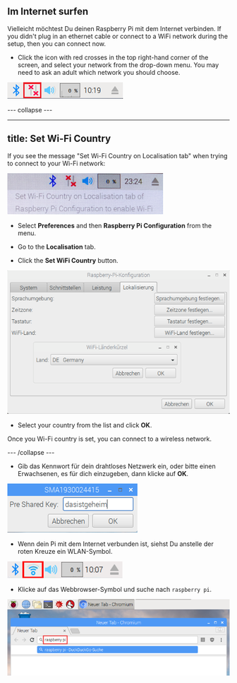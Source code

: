 ## Im Internet surfen

Vielleicht möchtest Du deinen Raspberry Pi mit dem Internet verbinden. If you didn't plug in an ethernet cable or connect to a WiFi network during the setup, then you can connect now.

+ Click the icon with red crosses in the top right-hand corner of the screen, and select your network from the drop-down menu. You may need to ask an adult which network you should choose.

![No wifi](images/no-wifi.png)

\--- collapse \---

* * *

## title: Set Wi-Fi Country

If you see the message "Set Wi-Fi Country on Localisation tab" when trying to connect to your Wi-Fi network:

![set wifi country](images/pi-set-wifi-country.png)

+ Select **Preferences** and then **Raspberry Pi Configuration** from the menu.

+ Go to the **Localisation** tab.

+ Click the **Set WiFi Country** button.

![select wifi country](images/pi-select-wifi-country.png)

+ Select your country from the list and click **OK**.

Once you Wi-Fi country is set, you can connect to a wireless network.

\--- /collapse \---

+ Gib das Kennwort für dein drahtloses Netzwerk ein, oder bitte einen Erwachsenen, es für dich einzugeben, dann klicke auf **OK**.

![Type in password](images/type-password.png)

+ Wenn dein Pi mit dem Internet verbunden ist, siehst Du anstelle der roten Kreuze ein WLAN-Symbol.

![screenshot](images/pi-wifi.png)

+ Klicke auf das Webbrowser-Symbol und suche nach `raspberry pi`.

![screenshot](images/pi-browser.png)